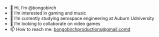 - 👋 Hi, I’m @bongobirch
- 👀 I’m interested in gaming and music
- 🌱 I’m currently studying aerospace engineering at Auburn Udniversity
- 👀 I’m looking to collaborate on video games
- 📫 How to reach me: bongobirchproductions@gmail.comd

<!---
bongobirch/bongobirch is a ✨ special ✨ repository because its `README.md` (this file) appears on your GitHub profile.
You can click the Preview link to take a look at your changes.
--->
